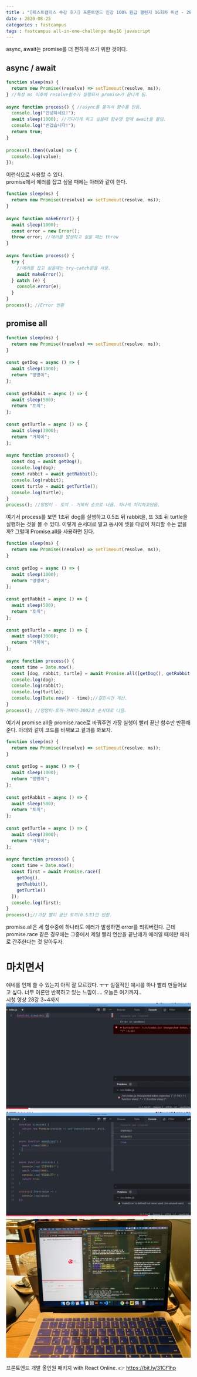 ```yaml
---
title : "[패스트캠퍼스 수강 후기] 프론트엔드 인강 100% 환급 챌린지 16회차 미션 - 28강 비동기처리(async, await, Promise.all, Promise.race)"
date : 2020-08-25
categories : fastcampus 
tags : fastcampus all-in-one-challenge day16 javascript 
---
```

async, await는 promise를 더 편하게 쓰기 위한 것이다. 
## async / await
```javascript
function sleep(ms) {
  return new Promise((resolve) => setTimeout(resolve, ms));
} //특정 ms 이후에 resolve함수가 실행되서 promise가 끝나게 됨.

async function process() { //async를 붙여서 함수를 만듬.
  console.log("안녕하세요!");
  await sleep(1000); //기다리게 하고 싶을때 함수명 앞에 await을 붙임.
  console.log("반갑습니다!");
  return true;
}

process().then((value) => {
  console.log(value);
});
```
이런식으로 사용할 수 있다.  
promise에서 에러를 잡고 싶을 때에는 아래와 같이 한다. 
```javascript
function sleep(ms) {
  return new Promise((resolve) => setTimeout(resolve, ms));
}

async function makeError() {
  await sleep(1000);
  const error = new Error();
  throw error; //에러를 발생하고 싶을 때는 throw
}

async function process() {
  try {
    //에러를 잡고 싶을때는 try-catch문을 사용.
    await makeError();
  } catch (e) {
    console.error(e);
  }
}
process(); //Error 반환
```
## promise all
```javascript
function sleep(ms) {
  return new Promise((resolve) => setTimeout(resolve, ms));
}

const getDog = async () => {
  await sleep(1000);
  return "멍멍이";
};

const getRabbit = async () => {
  await sleep(500);
  return "토끼";
};

const getTurtle = async () => {
  await sleep(3000);
  return "거북이";
};

async function process() {
  const dog = await getDog();
  console.log(dog);
  const rabbit = await getRabbit();
  console.log(rabbit);
  const turtle = await getTurtle();
  console.log(turtle);
}
process(); //멍멍이 - 토끼 - 거북이 순으로 나옴. 하나씩 처리하고있음.
```
여기서 process를 보면 1초뒤 dog를 실행하고 0.5초 뒤 rabbit을, 또 3초 뒤 turtle을 실행하는 것을 볼 수 있다. 이렇게 순서대로 말고 동시에 셋을 다같이 처리할 수는 없을까? 그럴때 Promise.all을 사용하면 된다.
```javascript
function sleep(ms) {
  return new Promise((resolve) => setTimeout(resolve, ms));
}

const getDog = async () => {
  await sleep(1000);
  return "멍멍이";
};

const getRabbit = async () => {
  await sleep(500);
  return "토끼";
};

const getTurtle = async () => {
  await sleep(3000);
  return "거북이";
};

async function process() {
  const time = Date.now();
  const [dog, rabbit, turtle] = await Promise.all([getDog(), getRabbit(), getTurtle()]); //한번에 처리
  console.log(dog);
  console.log(rabbit);
  console.log(turtle);
  console.log(Date.now() - time);//걸린시간 계산.
}
process(); //멍멍이-토끼-거북이-3002초 순서대로 나옴.

```
여기서 promise.all을 promise.race로 바꿔주면 가장 실행이 빨리 끝난 함수만 반환해준다. 아래와 같이 코드를 바꿔보고 결과를 봐보자.
```javascript
function sleep(ms) {
  return new Promise((resolve) => setTimeout(resolve, ms));
}

const getDog = async () => {
  await sleep(1000);
  return "멍멍이";
};

const getRabbit = async () => {
  await sleep(500);
  return "토끼";
};

const getTurtle = async () => {
  await sleep(3000);
  return "거북이";
};

async function process() {
  const time = Date.now();
  const first = await Promise.race([
    getDog(),
    getRabbit(),
    getTurtle()
  ]);
  console.log(first);
}
process();//가장 빨리 끝난 토끼(0.5초)만 반환.
```
promise.all은 세 함수중에 하나라도 에러가 발생하면 error를 띄워버린다. 근데 promise.race 같은 경우에는 그중에서 제일 빨리 연산을 끝난애가 에러일 때에만 에러로 간주한다는 것 알아두자.  

# 마치면서
얘네를 언제 쓸 수 있는지 아직 잘 모르겠다. ㅜㅜ 실질적인 예시를 하나 빨리 만들어보고 싶다. 너무 이론만 반복하고 있는 느낌이....
오늘은 여기까지..    
시청 영상 28강 3~4까지
![수강인증이미지](/images/200825-1.png)
![수강인증이미지](/images/200825-2.png)
![수강인증이미지](/images/200825-3.jpeg)
   
프론트엔드 개발 올인원 패키지 with React Online. 👉 https://bit.ly/31Cf1hp